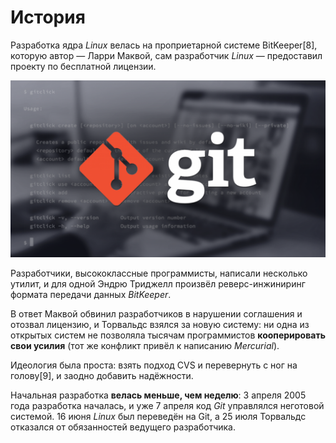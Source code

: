 # История

Разработка ядра _Linux_ велась на проприетарной системе BitKeeper[8], которую автор — Ларри Маквой, сам разработчик _Linux_ — предоставил проекту по бесплатной лицензии. 

![git](./git.png)

Разработчики, высококлассные программисты, написали несколько утилит, и для одной Эндрю Триджелл произвёл реверс-инжиниринг формата передачи данных _BitKeeper_. 

В ответ Маквой обвинил разработчиков в нарушении соглашения и отозвал лицензию, и Торвальдс взялся за новую систему: ни одна из открытых систем не позволяла тысячам программистов **кооперировать свои усилия** (тот же конфликт привёл к написанию _Mercurial_). 

Идеология была проста: взять подход CVS и перевернуть с ног на голову[9], и заодно добавить надёжности.

Начальная разработка **велась меньше, чем неделю**: 3 апреля 2005 года разработка началась, и уже 7 апреля код _Git_ управлялся неготовой системой. 16 июня _Linux_ был переведён на Git, а 25 июля Торвальдс отказался от обязанностей ведущего разработчика.